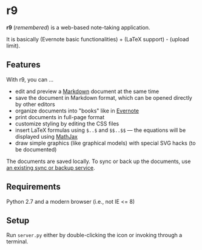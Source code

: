r9
==

**r9** (*remembered*) is a web-based note-taking application.

It is basically (Evernote basic functionalities) + (LaTeX support) - (upload limit).

Features
--------

With r9, you can ...

* edit and preview a [Markdown](http://daringfireball.net/projects/markdown/) document at the same time
* save the document in Markdown format, which can be opened directly by other editors
* organize documents into "books" like in [Evernote](https://evernote.com/)
* print documents in full-page format
* customize styling by editing the CSS files
* insert LaTeX formulas using `$..$` and `$$..$$` — the equations will be displayed using [MathJax](http://www.mathjax.org/)
* draw simple graphics (like graphical models) with special SVG hacks (to be documented)

The documents are saved locally.
To sync or back up the documents, use [an existing sync or backup service](http://alternativeto.net/category/backup-and-sync/).

Requirements
------------

Python 2.7 and a modern browser (i.e., not IE <= 8)

Setup
-----

Run `server.py` either by double-clicking the icon or invoking through a terminal.
